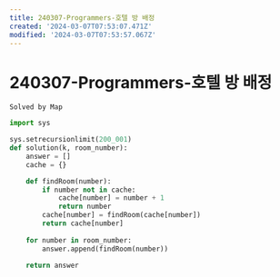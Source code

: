 ```yaml
---
title: 240307-Programmers-호텔 방 배정
created: '2024-03-07T07:53:07.471Z'
modified: '2024-03-07T07:53:57.067Z'
---
```


# 240307-Programmers-호텔 방 배정
```Solved by Map```

```python
import sys

sys.setrecursionlimit(200_001)
def solution(k, room_number):
    answer = []
    cache = {}

    def findRoom(number):
        if number not in cache:
            cache[number] = number + 1
            return number
        cache[number] = findRoom(cache[number])
        return cache[number]
        
    for number in room_number:
        answer.append(findRoom(number))
        
    return answer
```
